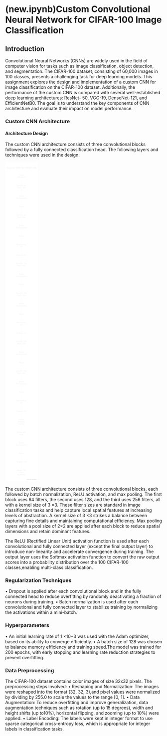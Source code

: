 # (new.ipynb)Custom Convolutional Neural Network for CIFAR-100 Image Classification
## Introduction 
Convolutional Neural Networks (CNNs) are widely used in the field of computer vision for tasks such as image classification, object detection, and segmentation. The CIFAR-100 dataset, consisting of 60,000 images in 100 classes, presents a challenging task for deep learning models. This assignment explores the design and implementation of a custom CNN for image classification on the CIFAR-100 dataset. Additionally, the performance of the custom CNN is compared with several well-established deep learning architectures: ResNet-
50, VGG-19, DenseNet-121, and EfficientNetB0. The goal is to understand the key components of CNN architecture and evaluate their impact on model performance.
### Custom CNN Architecture
#### Architecture Design
The custom CNN architecture consists of three convolutional blocks followed by a fully connected classification head. The following layers and techniques were used in the design:


<img src="arch.png">

The custom CNN architecture consists of three convolutional blocks, each followed by batch normalization, ReLU activation, and max pooling. The first block uses 64 filters, the second uses 128, and the third uses 256 filters, all with a kernel size of 3 ×3. These filter sizes are standard in image classification tasks and help capture local spatial features at increasing levels of abstraction. A kernel size of 3 ×3 strikes a balance between capturing fine details and maintaining computational efficiency. Max pooling layers with a pool size of 2×2 are applied after each block to reduce spatial dimensions and retain dominant features.

The ReLU (Rectified Linear Unit) activation function is used after each convolutional and fully connected layer (except the final output layer) to introduce non-linearity and accelerate convergence during training. The output layer uses the Softmax activation function to convert the raw output scores into a probability distribution over the 100 CIFAR-100 classes,enabling multi-class classification.

### Regularization Techniques
• Dropout is applied after each convolutional block and in the fully connected head to reduce overfitting by randomly deactivating a fraction of neurons during training.
• Batch normalization is used after each convolutional and fully connected layer to stabilize training by normalizing the activations within a mini-batch.
### Hyperparameters
• An initial learning rate of 1 ×10−3 was used with the Adam optimizer, based on its ability to converge efficiently.
• A batch size of 128 was chosen to balance memory efficiency and training speed.The model was trained for 200 epochs, with early stopping and learning rate reduction strategies to prevent overfitting.

### Data Preprocessing
The CIFAR-100 dataset contains color images of size 32x32 pixels. The preprocessing steps
involved:
• Reshaping and Normalization: The images were reshaped into the format (32, 32, 3),and pixel values were normalized by dividing by 255.0 to scale the values to the range
[0, 1].
• Data Augmentation: To reduce overfitting and improve generalization, data augmentation techniques such as rotation (up to 15 degrees), width and height shifts (up to10%), horizontal flipping, and zooming (up to 10%) were applied.
• Label Encoding: The labels were kept in integer format to use sparse categorical cross-entropy loss, which is appropriate for integer labels in classification tasks.
